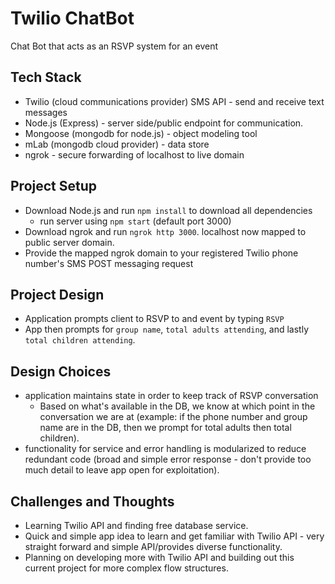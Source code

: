 # Twilio ChatBot
Chat Bot that acts as an RSVP system for an event

## Tech Stack
* Twilio (cloud communications provider) SMS API - send and receive text messages
* Node.js (Express) - server side/public endpoint for communication.
* Mongoose (mongodb for node.js) - object modeling tool
* mLab (mongodb cloud provider) - data store
* ngrok - secure forwarding of localhost to live domain

## Project Setup
* Download Node.js and run `npm install` to download all dependencies
  * run server using `npm start` (default port 3000)
* Download ngrok and run `ngrok http 3000`. localhost now mapped to public server domain.
* Provide the mapped ngrok domain to your registered Twilio phone number's SMS POST messaging request

## Project Design
* Application prompts client to RSVP to and event by typing `RSVP`
* App then prompts for `group name`, `total adults attending`, and lastly `total children attending`.

## Design Choices
* application maintains state in order to keep track of RSVP conversation
  * Based on what's available in the DB, we know at which point in the conversation we are at (example: if the phone number and group name are in the DB, then we prompt for total adults then total children).
* functionality for service and error handling is modularized to reduce redundant code (broad and simple error response - don't provide too much detail to leave app open for exploitation).

## Challenges and Thoughts
* Learning Twilio API and finding free database service.
* Quick and simple app idea to learn and get familiar with Twilio API - very straight forward and simple API/provides diverse functionality.
* Planning on developing more with Twilio API and building out this current project for more complex flow structures.
